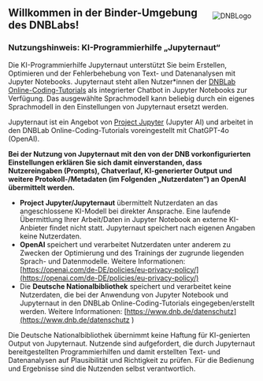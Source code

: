 <div style="float:right; margin:25px 10px 10px 0" markdown="1">  
    
 ![DNBLogo](https://files.dnb.de/DFG-Viewer/DNB-Logo-Viewer.jpg)
 
 </div>

## Willkommen in der Binder-Umgebung des DNBLabs! 

### Nutzungshinweis: KI-Programmierhilfe „Jupyternaut“

Die KI-Programmierhilfe Jupyternaut unterstützt Sie beim Erstellen, Optimieren und der Fehlerbehebung von Text- und Datenanalysen mit Jupyter Notebooks. Jupyternaut steht allen Nutzer*innen der [DNBLab Online-Coding-Tutorials](https://www.dnb.de/dnblab) als integrierter Chatbot in Jupyter Notebooks zur Verfügung. Das ausgewählte Sprachmodell kann beliebig durch ein eigenes Sprachmodell in den Einstellungen von Jupyternaut ersetzt werden.

Jupyternaut ist ein Angebot von [Project Jupyter](https://jupyter.org) (Jupyter AI) und arbeitet in den DNBLab Online-Coding-Tutorials voreingestellt mit ChatGPT-4o (OpenAI).

**Bei der Nutzung von Jupyternaut mit den von der DNB vorkonfigurierten Einstellungen erklären Sie sich damit einverstanden, dass Nutzereingaben (Prompts), Chatverlauf, KI-generierter Output und weitere Protokoll-/Metadaten (im Folgenden „Nutzerdaten“) an OpenAI übermittelt werden.** 

- **Project Jupyter/Jupyternaut** übermittelt Nutzerdaten an das angeschlossene KI-Modell bei direkter Ansprache. Eine laufende Übermittlung Ihrer Arbeit/Daten in Jupyter Notebook an externe KI-Anbieter findet nicht statt. Jupyternaut speichert nach eigenen Angaben keine Nutzerdaten. 
- **OpenAI** speichert und verarbeitet Nutzerdaten unter anderem zu Zwecken der Optimierung und des Trainings der zugrunde liegenden Sprach- und Datenmodelle. Weitere Informationen: [https://openai.com/de-DE/policies/eu-privacy-policy/](https://openai.com/de-DE/policies/eu-privacy-policy/) 
- Die **Deutsche Nationalbibliothek** speichert und verarbeitet keine Nutzerdaten, die bei der Anwendung von Jupyter Notebook und Jupyternaut in den DNBLab Online-Coding-Tutorials eingegeben/erstellt werden. Weitere Informationen: [https://www.dnb.de/datenschutz](https://www.dnb.de/datenschutz ) 

Die Deutsche Nationalbibliothek übernimmt keine Haftung für KI-genierten Output von Jupyternaut. Nutzende sind aufgefordert, die durch Jupyternaut bereitgestellten Programmierhilfen und damit erstellten Text- und Datenanalysen auf Plausibilität und Richtigkeit zu prüfen. Für die Bedienung und Ergebnisse sind die Nutzenden selbst verantwortlich. 
